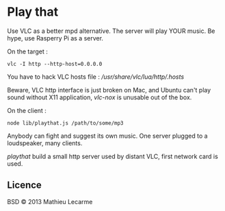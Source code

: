 Play that
=========

Use VLC as a better mpd alternative. The server will play YOUR music.
Be hype, use Rasperry Pi as a server.

On the target :

    vlc -I http --http-host=0.0.0.0

You have to hack VLC hosts file : _/usr/share/vlc/lua/http/.hosts_

Beware, VLC http interface is just broken on Mac, and Ubuntu can't play sound without X11 application, _vlc-nox_ is unusable out of the box.

On the client :

    node lib/playthat.js /path/to/some/mp3

Anybody can fight and suggest its own music. One server plugged to a loudspeaker, many clients.

_playthat_ build a small http server used by distant VLC, first network card is used.

Licence
-------

BSD © 2013 Mathieu Lecarme

